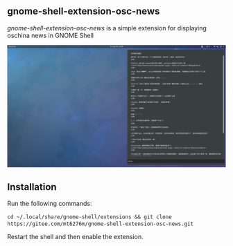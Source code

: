 ## gnome-shell-extension-osc-news
 *gnome-shell-extension-osc-news* is a simple extension for displaying oschina news in GNOME Shell 
 
 ![Screenshot](data/screenshot.png)


## Installation

Run the following commands:

	cd ~/.local/share/gnome-shell/extensions && git clone https://gitee.com/mt6276m/gnome-shell-extension-osc-news.git

Restart the shell and then enable the extension.

